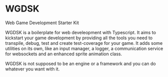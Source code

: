 # WGDSK
Web Game Development Starter Kit

WGDSK is a boilerplate for web develeopment with Typescript.
It aims to kickstart your game development by providing all the tools you need to transpile, debug, test and create test-coverage for your game. 
It adds some utilities on its own, like an input manager, a logger, a communication service for websockets and an enhanced sprite animation class.

WGDSK is not supposed to be an engine or a framework and you can do whatever you want with it.

